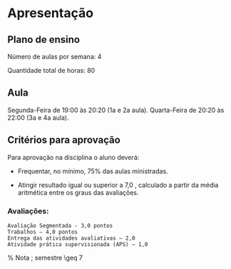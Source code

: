 # Apresentação

## Plano de ensino

Número de aulas por semana: 4

Quantidade total de horas: 80

## Aula 

Segunda-Feira de 19:00 às 20:20 (1a e 2a aula).
Quarta-Feira de 20:20 às 22:00 (3a e 4a aula).


## Critérios para aprovação

Para aprovação na disciplina o aluno deverá:

- Frequentar, no mínimo, 75% das aulas ministradas.

- Atingir resultado igual ou superior a 7,0 , calculado a partir da média aritmética entre os graus das avaliações.


### Avaliações:

    Avaliação Segmentada - 3,0 pontos
    Trabalhos – 4,0 pontos
    Entrega das atividades avaliativas – 2,0
    Atividade prática supervisionada (APS) – 1,0

% Nota \; semestre \geq 7

    
